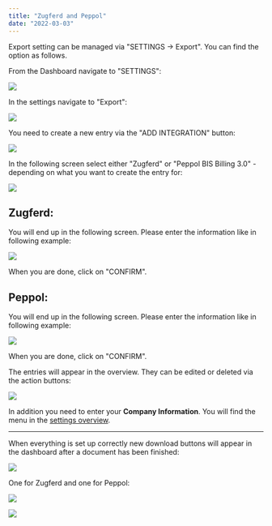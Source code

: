 ```yaml
---
title: "Zugferd and Peppol"
date: "2022-03-03"
---
```


Export setting can be managed via "SETTINGS -> Export". You can find the option as follows.

From the Dashboard navigate to "SETTINGS":

![](/_images/doc2/image-29-1024x394.png)

In the settings navigate to "Export":

![](/_images/doc2/image-30-1024x389.png)

You need to create a new entry via the "ADD INTEGRATION" button:

![](/_images/doc2/image-31-1024x221.png)

In the following screen select either "Zugferd" or "Peppol BIS Billing 3.0" - depending on what you want to create the entry for:

![](/_images/doc2/image-34-1024x278.png)

## **Zugferd:**

You will end up in the following screen. Please enter the information like in following example:

![](/_images/doc2/image-54-1024x461.png)

When you are done, click on "CONFIRM".

## **Peppol:**

You will end up in the following screen. Please enter the information like in following example:

![](/_images/doc2/image-55.png)

When you are done, click on "CONFIRM".

The entries will appear in the overview. They can be edited or deleted via the action buttons:

![](/_images/doc2/image-39-1024x315.png)

In addition you need to enter your **Company Information**. You will find the menu in the [settings overview](https://docs.cloudintegration.eu/?post_type=docs&p=1644).

* * *

When everything is set up correctly new download buttons will appear in the dashboard after a document has been finished:

![](/_images/doc2/image-40.png)

One for Zugferd and one for Peppol:

![](/_images/doc2/image-42.png)

![](/_images/doc2/image-41.png)
